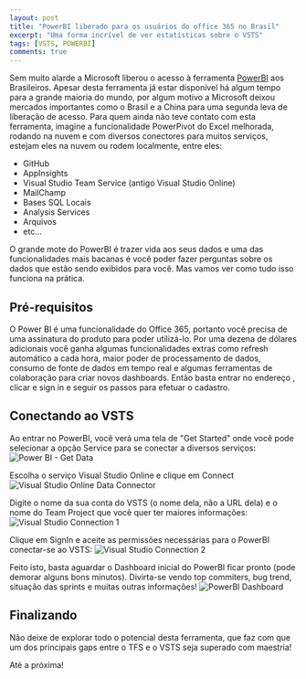 ```yaml
---
layout: post
title: "PowerBI liberado para os usuários do office 365 no Brasil"
excerpt: "Uma forma incrível de ver estatísticas sobre o VSTS"
tags: [VSTS, POWERBI]
comments: true
---
```


Sem muito alarde a Microsoft liberou o acesso à ferramenta [PowerBI](http://powerbi.com) aos Brasileiros. Apesar desta ferramenta já estar disponível há algum tempo para a grande maioria do mundo, por algum motivo a Microsoft deixou mercados importantes como o Brasil e a China para uma segunda leva de liberação de acesso. Para quem ainda não teve contato com esta ferramenta, imagine a funcionalidade PowerPivot do Excel melhorada, rodando na nuvem e com diversos conectores para muitos serviços, estejam eles na nuvem ou rodem localmente, entre eles:
* GitHub
* AppInsights
* Visual Studio Team Service (antigo Visual Studio Online)
* MailChamp
* Bases SQL Locais
* Analysis Services
* Arquivos
* etc...

O grande mote do PowerBI é trazer vida aos seus dados e uma das funcionalidades mais bacanas é você poder fazer perguntas sobre os dados que estão sendo exibidos para você. Mas vamos ver como tudo isso funciona na prática.

## Pré-requisitos
O Power BI é uma funcionalidade do Office 365, portanto você precisa de uma assinatura do produto para poder utilizá-lo. Por uma dezena de dólares adicionais você ganha algumas funcionalidades extras como refresh automático a cada hora, maior poder de processamento de dados, consumo de fonte de dados em tempo real e algumas ferramentas de colaboração para criar novos dashboards. Então basta entrar no endereço [](http://powerbi.com), clicar e sign in e seguir os passos para efetuar o cadastro.

## Conectando ao VSTS
Ao entrar no PowerBI, você verá uma tela de "Get Started" onde você pode selecionar a opção Service para se conectar a diversos serviços: 
![Power BI - Get Data]({{site.url}}/images/pwb.getdata.png)

Escolha o serviço Visual Studio Online e clique em Connect 
![Visual Studio Online Data Connector]({{site.url}}/images/pwb.visualstudioonline.png)

Digite o nome da sua conta do VSTS (o nome dela, não a URL dela) e o nome do Team Project que você quer ter maiores informações: 
![Visual Studio Connection 1]({{site.url}}/images/pwb.connection1.png)

Clique em SignIn e aceite as permissões necessárias para o PowerBI conectar-se ao VSTS: 
![Visual Studio Connection 2]({{site.url}}/images/pwb.connection2.png)

Feito isto, basta aguardar o Dashboard inicial do PowerBI ficar pronto (pode demorar alguns bons minutos). Divirta-se vendo top commiters, bug trend, situação das sprints e muitas outras informações! 
![PowerBI Dashboard]({{site.url}}/images/pwb.dashboard.png)

## Finalizando
Não deixe de explorar todo o potencial desta ferramenta, que faz com que um dos principais gaps entre o TFS e o VSTS seja superado com maestria! 


Até a próxima! 











